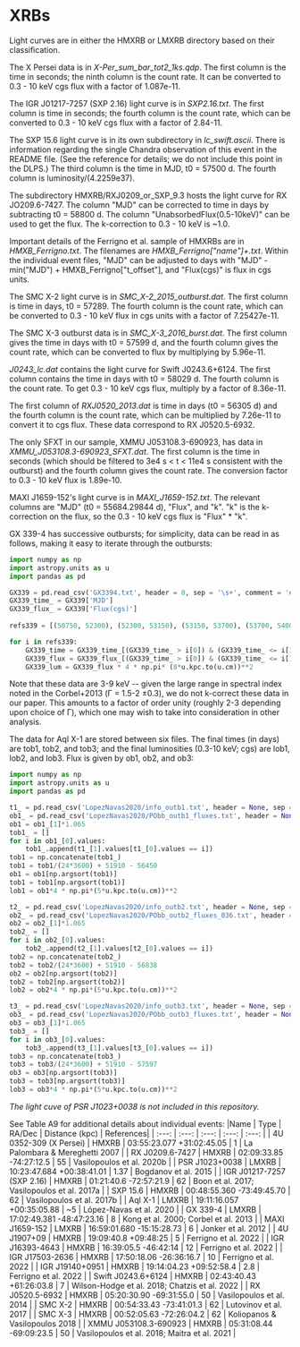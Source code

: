 # XRBs

Light curves are in either the HMXRB or LMXRB directory based on their classification.

The X Persei data is in *X-Per_sum_bar_tot2_1ks.qdp*. The first column is the time in seconds; the ninth column is the count rate. It can be converted to 0.3 - 10 keV cgs flux with a factor of 1.087e-11.

The IGR J01217-7257 (SXP 2.16) light curve is in *SXP2.16.txt*. The first column is time in seconds; the fourth column is the count rate, which can be converted to 0.3 - 10 keV cgs flux with a factor of 2.84-11.

The SXP 15.6 light curve is in its own subdirectory in *lc_swift.ascii*. There is information regarding the single Chandra observation of this event in the README file. (See the reference for details; we do not include this point in the DLPS.) The third column is the time in MJD, t0 = 57500 d. The fourth column is luminosity/(4.2259e37).

The subdirectory HMXRB/RXJ0209_or_SXP_9.3 hosts the light curve for RX JO209.6-7427. The column "MJD" can be corrected to time in days by subtracting t0 = 58800 d. The column "UnabsorbedFlux(0.5-10keV)" can be used to get the flux. The k-correction to 0.3 - 10 keV is ~1.0.

Important details of the Ferrigno et al. sample of HMXRBs are in *HMXB_Ferrigno.txt*. The filenames are *HMXB_Ferrigno\["name"\]+.txt*. Within the individual event files, "MJD" can be adjusted to days with "MJD" - min("MJD") + HMXB_Ferrigno\["t_offset"\], and "Flux(cgs)" is flux in cgs units.

The SMC X-2 light curve is in *SMC_X-2_2015_outburst.dat*. The first column is time in days, t0 = 57289. The fourth column is the count rate, which can be converted to 0.3 - 10 keV flux in cgs units with a factor of 7.25427e-11.

The SMC X-3 outburst data is in *SMC_X-3_2016_burst.dat*. The first column gives the time in days with t0 = 57599 d, and the fourth column gives the count rate, which can be converted to flux by multiplying by 5.96e-11.

*J0243_lc.dat* contains the light curve for Swift J0243.6+6124. The first column contains the time in days with t0 = 58029 d. The fourth column is the count rate. To get 0.3 - 10 keV cgs flux, multiply by a factor of 8.36e-11.

The first column of *RXJ0520_2013.dat* is time in days (t0 = 56305 d) and the fourth column is the count rate, which can be multiplied by 7.26e-11 to convert it to cgs flux. These data correspond to RX J0520.5-6932.

The only SFXT in our sample, XMMU J053108.3-690923, has data in *XMMU_J053108.3-690923_SFXT.dat*. The first column is the time in seconds (which should be filtered to 3e4 s < t < 11e4 s consistent with the outburst) and the fourth column gives the count rate. The conversion factor to 0.3 - 10 keV flux is 1.89e-10.

MAXI J1659-152's light curve is in *MAXI_J1659-152.txt*. The relevant columns are "MJD" (t0 = 55684.29844 d), "Flux", and "k". "k" is the k-correction on the flux, so the 0.3 - 10 keV cgs flux is "Flux" * "k".

GX 339-4 has successive outbursts; for simplicity, data can be read in as follows, making it easy to iterate through the outbursts:
```python
import numpy as np
import astropy.units as u
import pandas as pd

GX339 = pd.read_csv('GX3394.txt', header = 0, sep = '\s+', comment = '#')
GX339_time_ = GX339['MJD']
GX339_flux_ = GX339['Flux(cgs)']
 
refs339 = [(50750, 52300), (52300, 53150), (53150, 53700), (53700, 54000), (54000, 54200), (54200, 54600), (54600, 54850), (54850, 55150), (55150, 56000)]

for i in refs339:
    GX339_time = GX339_time_[(GX339_time_ > i[0]) & (GX339_time_ <= i[1])] - i[0]
    GX339_flux = GX339_flux_[(GX339_time_ > i[0]) & (GX339_time_ <= i[1])]
    GX339_lum = GX339_flux * 4 * np.pi* (8*u.kpc.to(u.cm))**2
```
Note that these data are 3-9 keV -- given the large range in spectral index noted in the Corbel+2013 (Γ = 1.5-2 ±0.3), we do not k-correct these data in our paper. This amounts to a factor of order unity (roughly 2-3 depending upon choice of Γ), which one may wish to take into consideration in other analysis.

The data for Aql X-1 are stored between six files. The final times (in days) are tob1, tob2, and tob3; and the final luminosities (0.3-10 keV; cgs) are lob1, lob2, and lob3. Flux is given by ob1, ob2, and ob3:
```python
import numpy as np
import astropy.units as u
import pandas as pd

t1_ = pd.read_csv('LopezNavas2020/info_outb1.txt', header = None, sep = '\s+')
ob1_ = pd.read_csv('LopezNavas2020/PObb_outb1_fluxes.txt', header = None, sep = '\s+')
ob1 = ob1_[1]*1.065
tob1_ = []
for i in ob1_[0].values:
    tob1_.append(t1_[1].values[t1_[0].values == i])
tob1 = np.concatenate(tob1_)   
tob1 = tob1/(24*3600) + 51910 - 56450
ob1 = ob1[np.argsort(tob1)]
tob1 = tob1[np.argsort(tob1)]
lob1 = ob1*4 * np.pi*(5*u.kpc.to(u.cm))**2

t2_ = pd.read_csv('LopezNavas2020/info_outb2.txt', header = None, sep = '\s+')
ob2_ = pd.read_csv('LopezNavas2020/PObb_outb2_fluxes_036.txt', header = None, sep = '\s+')
ob2 = ob2_[1]*1.065
tob2_ = []
for i in ob2_[0].values:
    tob2_.append(t2_[1].values[t2_[0].values == i])
tob2 = np.concatenate(tob2_)   
tob2 = tob2/(24*3600) + 51910 - 56838
ob2 = ob2[np.argsort(tob2)]
tob2 = tob2[np.argsort(tob2)]
lob2 = ob2*4 * np.pi*(5*u.kpc.to(u.cm))**2

t3_ = pd.read_csv('LopezNavas2020/info_outb3.txt', header = None, sep = '\s+')
ob3_ = pd.read_csv('LopezNavas2020/PObb_outb3_fluxes.txt', header = None, sep = '\s+')
ob3 = ob3_[1]*1.065
tob3_ = []
for i in ob3_[0].values:
    tob3_.append(t3_[1].values[t3_[0].values == i])
tob3 = np.concatenate(tob3_)   
tob3 = tob3/(24*3600) + 51910 - 57597
ob3 = ob3[np.argsort(tob3)]
tob3 = tob3[np.argsort(tob3)]
lob3 = ob3*4 * np.pi*(5*u.kpc.to(u.cm))**2
```

*The light cuve of PSR J1023+0038 is not included in this repository.*

See Table A9 for additional details about individual events:
|Name | Type | RA/Dec | Distance (kpc) | References|
| :---: | :---: | :---: | :---: | :---: |
| 4U 0352-309 (X Persei) | HMXRB | 03:55:23.077 +31:02:45.05 | 1 | La Palombara & Mereghetti 2007 |
| RX J0209.6-7427 | HMXRB | 02:09:33.85 -74:27:12.5 | 55 | Vasilopoulos et al. 2020b |
| PSR J1023+0038 | LMXRB | 10:23:47.684 +00:38:41.01 | 1.37 | Bogdanov et al. 2015 |
| IGR J01217-7257 (SXP 2.16) | HMXRB | 01:21:40.6 -72:57:21.9 | 62 | Boon et al. 2017; Vasilopoulos et al. 2017a |
| SXP 15.6 | HMXRB | 00:48:55.360 -73:49:45.70 | 62 | Vasilopoulos et al. 2017b |
| Aql X-1 | LMXRB | 19:11:16.057 +00:35:05.88 | ~5 | López-Navas et al. 2020 |
| GX 339-4 | LMXRB | 17:02:49.381 -48:47:23.16 | 8 | Kong et al. 2000; Corbel et al. 2013 |
| MAXI J1659-152 | LMXRB | 16:59:01.680 -15:15:28.73 | 6 | Jonker et al. 2012 |
| 4U J1907+09 | HMXRB | 19:09:40.8 +09:48:25 | 5 | Ferrigno et al. 2022 |
| IGR J16393-4643 | HMXRB | 16:39:05.5 -46:42:14 | 12 | Ferrigno et al. 2022 |
| IGR J17503-2636 | HMXRB | 17:50:18.06 -26:36:16.7 | 10 | Ferrigno et al. 2022 |
| IGR J19140+0951 | HMXRB | 19:14:04.23 +09:52:58.4 | 2.8 | Ferrigno et al. 2022 |
| Swift J0243.6+6124 | HMXRB | 02:43:40.43 +61:26:03.8 | 7 | Wilson-Hodge et al. 2018; Chatzis et al. 2022 |
| RX J0520.5-6932 | HMXRB | 05:20:30.90 -69:31:55.0 | 50 | Vasilopoulos et al. 2014 |
| SMC X-2 | HMXRB | 00:54:33.43 -73:41:01.3 | 62 | Lutovinov et al. 2017 |
| SMC X-3 | HMXRB | 00:52:05.63 -72:26:04.2 | 62 | Koliopanos & Vasilopoulos 2018 |
| XMMU J053108.3-690923 | HMXRB | 05:31:08.44 -69:09:23.5 | 50 | Vasilopoulos et al. 2018; Maitra et al. 2021 |
